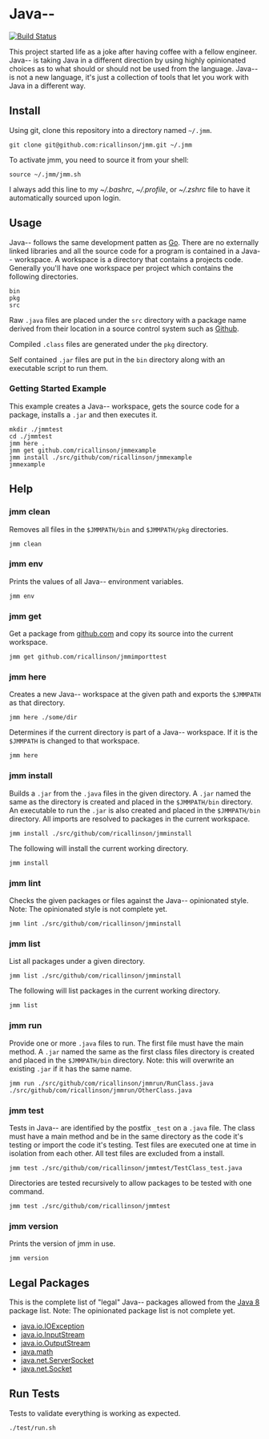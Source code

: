 # Java--

[![Build Status](https://travis-ci.org/ricallinson/jmm.svg?branch=master)](https://travis-ci.org/ricallinson/jmm)

This project started life as a joke after having coffee with a fellow engineer. Java-- is taking Java in a different direction by using highly opinionated choices as to what should or should not be used from the language. Java-- is not a new language, it's just a collection of tools that let you work with Java in a different way.

## Install

Using git, clone this repository into a directory named `~/.jmm`.

    git clone git@github.com:ricallinson/jmm.git ~/.jmm

To activate jmm, you need to source it from your shell:

    source ~/.jmm/jmm.sh

I always add this line to my _~/.bashrc_, _~/.profile_, or _~/.zshrc_ file to have it automatically sourced upon login.

## Usage

Java-- follows the same development patten as [Go](https://golang.org/). There are no externally linked libraries and all the source code for a program is contained in a Java-- workspace. A workspace is a directory that contains a projects code. Generally you'll have one workspace per project which contains the following directories.

	bin
	pkg
	src

Raw `.java` files are placed under the `src` directory with a package name derived from their location in a source control system such as [Github](https://github.com/).

Compiled `.class` files are generated under the `pkg` directory.

Self contained `.jar` files are put in the `bin` directory along with an executable script to run them.

### Getting Started Example

This example creates a Java-- workspace, gets the source code for a package, installs a `.jar` and then executes it.

	mkdir ./jmmtest
	cd ./jmmtest
	jmm here .
	jmm get github.com/ricallinson/jmmexample
	jmm install ./src/github/com/ricallinson/jmmexample
	jmmexample

## Help

### jmm clean

Removes all files in the `$JMMPATH/bin` and `$JMMPATH/pkg` directories.

	jmm clean

### jmm env

Prints the values of all Java-- environment variables.

	jmm env

### jmm get

Get a package from [github.com](https://github.com/) and copy its source into the current workspace.

	jmm get github.com/ricallinson/jmmimporttest

### jmm here

Creates a new Java-- workspace at the given path and exports the `$JMMPATH` as that directory.

	jmm here ./some/dir

Determines if the current directory is part of a Java-- workspace. If it is the `$JMMPATH` is changed to that workspace.

	jmm here

### jmm install

Builds a `.jar` from the `.java` files in the given directory. A `.jar` named the same as the directory is created and placed in the `$JMMPATH/bin` directory. An executable to run the `.jar` is also created and placed in the `$JMMPATH/bin` directory. All imports are resolved to packages in the current workspace.

	jmm install ./src/github/com/ricallinson/jmminstall

The following will install the current working directory.

	jmm install

### jmm lint

Checks the given packages or files against the Java-- opinionated style. Note: The opinionated style is not complete yet.

	jmm lint ./src/github/com/ricallinson/jmminstall

### jmm list

List all packages under a given directory.

	jmm list ./src/github/com/ricallinson/jmminstall

The following will list packages in the current working directory.

	jmm list

### jmm run

Provide one or more `.java` files to run. The first file must have the main method. A `.jar` named the same as the first class files directory is created and placed in the `$JMMPATH/bin` directory. Note: this will overwrite an existing `.jar` if it has the same name.

	jmm run ./src/github/com/ricallinson/jmmrun/RunClass.java ./src/github/com/ricallinson/jmmrun/OtherClass.java

### jmm test

Tests in Java-- are identified by the postfix `_test` on a `.java` file. The class must have a main method and be in the same directory as the code it's testing or import the code it's testing. Test files are executed one at time in isolation from each other. All test files are excluded from a install.

	jmm test ./src/github/com/ricallinson/jmmtest/TestClass_test.java

Directories are tested recursively to allow packages to be tested with one command.

	jmm test ./src/github/com/ricallinson/jmmtest

### jmm version

Prints the version of jmm in use.

	jmm version

## Legal Packages

This is the complete list of "legal" Java-- packages allowed from the [Java 8](https://docs.oracle.com/javase/8/docs/api/overview-summary.html) package list. Note: The opinionated package list is not complete yet.

* [java.io.IOException](https://docs.oracle.com/javase/8/docs/api/java/io/IOException.html)
* [java.io.InputStream](https://docs.oracle.com/javase/8/docs/api/java/io/InputStream.html)
* [java.io.OutputStream](https://docs.oracle.com/javase/8/docs/api/java/io/OutputStream.html)
* [java.math](https://docs.oracle.com/javase/8/docs/api/java/math/MathContext.html)
* [java.net.ServerSocket](https://docs.oracle.com/javase/8/docs/api/java/net/ServerSocket.html)
* [java.net.Socket](https://docs.oracle.com/javase/8/docs/api/java/net/Socket.html)

## Run Tests

Tests to validate everything is working as expected.

	./test/run.sh
